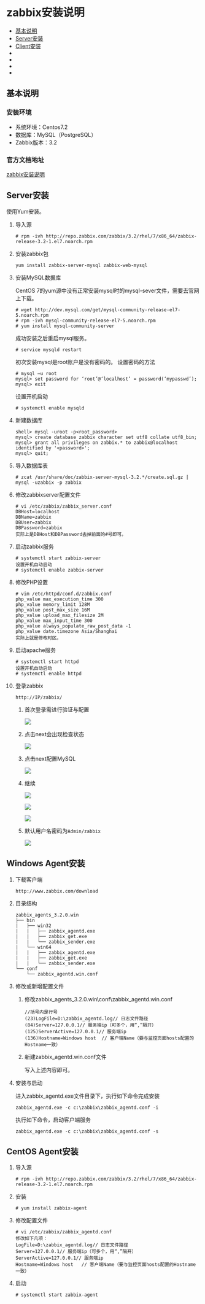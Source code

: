 # zabbix安装说明

- [基本说明](#基本说明)
- [Server安装](#server安装)
- [Client安装](#client安装)
- [](#)
- [](#)
- [](#)
- [](#)

## 基本说明

### 安装环境

- 系统环境：Centos7.2
- 数据库：MySQL（PostgreSQL）
- Zabbix版本：3.2

### 官方文档地址

[zabbix安装说明](https://www.zabbix.com/documentation/3.2/manual/installation/install_from_packages)

## Server安装

使用Yum安装。

1. 导入源

    `# rpm -ivh http://repo.zabbix.com/zabbix/3.2/rhel/7/x86_64/zabbix-release-3.2-1.el7.noarch.rpm`

2. 安装zabbix包

    `yum install zabbix-server-mysql zabbix-web-mysql`
    
3. 安装MySQL数据库

    CentOS 7的yum源中没有正常安装mysql时的mysql-sever文件，需要去官网上下载。
    
    ```text
    # wget http://dev.mysql.com/get/mysql-community-release-el7-5.noarch.rpm
    # rpm -ivh mysql-community-release-el7-5.noarch.rpm
    # yum install mysql-community-server
    ```
    
    成功安装之后重启mysql服务。
    
    ```text
    # service mysqld restart
    ```
    
    初次安装mysql是root账户是没有密码的。
    设置密码的方法
    
    ```text
    # mysql –u root
    mysql> set password for ‘root’@‘localhost’ = password(‘mypasswd’);
    mysql> exit
    ```
    
    设置开机启动
    
    ```text
    # systemctl enable mysqld
    ```
    
4. 新建数据库

    ```text
    shell> mysql -uroot -p<root_password>
    mysql> create database zabbix character set utf8 collate utf8_bin;
    mysql> grant all privileges on zabbix.* to zabbix@localhost identified by '<password>';
    mysql> quit;
    ```
    
5. 导入数据库表

    ```text
    # zcat /usr/share/doc/zabbix-server-mysql-3.2.*/create.sql.gz | mysql -uzabbix -p zabbix
    ```

6. 修改zabbixserver配置文件
    
    ```text
    # vi /etc/zabbix/zabbix_server.conf
    DBHost=localhost
    DBName=zabbix
    DBUser=zabbix
    DBPassword=zabbix
    实际上是DBHost和DBPassword去掉前面的#号即可。
    ```
    
7. 启动zabbix服务
    
    ```text
    # systemctl start zabbix-server
    设置开机自动启动
    # systemctl enable zabbix-server
    ```
    
8. 修改PHP设置

    ```text
    # vim /etc/httpd/conf.d/zabbix.conf
    php_value max_execution_time 300
    php_value memory_limit 128M
    php_value post_max_size 16M
    php_value upload_max_filesize 2M
    php_value max_input_time 300
    php_value always_populate_raw_post_data -1
    php_value date.timezone Asia/Shanghai
    实际上就是修改时区。
    ```
9. 启动apache服务

    ```text
    # systemctl start httpd
    设置开机自动启动
    # systemctl enable httpd
    ```
10. 登录zabbix

    ```text
    http://IP/zabbix/
    ```
    
    1. 首次登录需进行验证与配置
    
        ![](images/20170317093201.png)
    
    2. 点击next会出现检查状态
    
        ![](images/20170317093202.png)
    
    3. 点击next配置MySQL
    
        ![](images/20170317093203.png)
    
    4. 继续
    
        ![](images/20170317093204.png)
    
        ![](images/20170317093205.png)
    
        ![](images/20170317093206.png)
    
    5. 默认用户名密码为`Admin/zabbix`
    
        ![](images/20170317093207.png)
    
## Windows Agent安装

1. 下载客户端

    `http://www.zabbix.com/download`

2. 目录结构

    ```text
    zabbix_agents_3.2.0.win
    ├── bin
    |   ├── win32
    |   |   ├── zabbix_agentd.exe
    |   |   ├── zabbix_get.exe
    |   |   └── zabbix_sender.exe
    |   └── win64
    |   |   ├── zabbix_agentd.exe
    |   |   ├── zabbix_get.exe
    |   |   └── zabbix_sender.exe
    └── conf
        └── zabbix_agentd.win.conf
    ```

3. 修改或新增配置文件

    1. 修改zabbix_agents_3.2.0.win\conf\zabbix_agentd.win.conf
    
        ```text
        //括号内是行号
        (23)LogFile=D:\zabbix_agentd.log// 日志文件路径
        (84)Server=127.0.0.1// 服务端ip（可多个，用“,”隔开）
        (125)ServerActive=127.0.0.1// 服务端ip
        (136)Hostname=Windows host	// 客户端Name（要与监控页面hosts配置的Hostname一致）
        ```
    2. 新建zabbix_agentd.win.conf文件
    
        写入上述内容即可。

4. 安装与启动

    进入zabbix_agentd.exe文件目录下，执行如下命令完成安装
    
    ```text
    zabbix_agentd.exe -c c:\zabbix\zabbix_agentd.conf -i
    ```
    
    执行如下命令，启动客户端服务
    
    ```text
    zabbix_agentd.exe -c c:\zabbix\zabbix_agentd.conf -s
    ```

## CentOS Agent安装

1. 导入源

    ```text
    # rpm -ivh http://repo.zabbix.com/zabbix/3.2/rhel/7/x86_64/zabbix-release-3.2-1.el7.noarch.rpm
    ```
    
2. 安装

    ```text
    # yum install zabbix-agent
    ```
    
3. 修改配置文件

    ```text
    # vi /etc/zabbix/zabbix_agentd.conf
    修改如下几项：
    LogFile=D:\zabbix_agentd.log// 日志文件路径
    Server=127.0.0.1// 服务端ip（可多个，用“,”隔开）
    ServerActive=127.0.0.1// 服务端ip
    Hostname=Windows host	// 客户端Name（要与监控页面hosts配置的Hostname一致）
    ```
    
4. 启动

    `# systemctl start zabbix-agent`